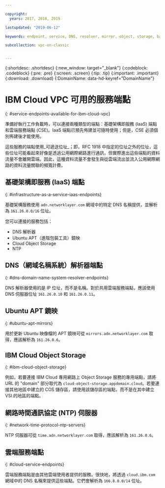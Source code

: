 ```yaml
---

copyright:
  years: 2017, 2018, 2019

lastupdated: "2019-06-12"

keywords: endpoint, service, DNS, resolver, mirror, object, storage, bandwidth, charges

subcollection: vpc-on-classic


---
```


{:shortdesc: .shortdesc}
{:new_window: target="_blank"}
{:codeblock: .codeblock}
{:pre: .pre}
{:screen: .screen}
{:tip: .tip}
{:important: .important}
{:download: .download}
{:DomainName: data-hd-keyref="DomainName"}

# IBM Cloud VPC 可用的服務端點
{: #service-endpoints-available-for-ibm-cloud-vpc}

準備好執行工作負載時，可以連接兩種類型的端點：基礎架構即服務 (IaaS) 端點和雲端服務端點 (CSE)。IaaS 端點已預先佈建並可隨時使用；但是，CSE 必須個別佈建後才能使用。

這些服務的端點使用_可遞送位址_；即，RFC 1918 中指定的位址之外的位址，這些位址可能看起來好像是透過公用網際網路進行通訊，但實際進出這些端點的資料流量不會離開雲端。因此，這種資料流量不會發生與從雲端流出並流入公用網際網路的資料流量關聯的頻寬計費。

## 基礎架構即服務 (IaaS) 端點
{: #infrastructure-as-a-service-iaas-endpoints}

基礎架構服務使用 `adn.networklayer.com` 網域中的特定 DNS 名稱提供，並解析為 `161.26.0.0/16` 位址。

您可以連接的服務包括：

* DNS 解析器
* Ubuntu APT（進階包裝工具）鏡映
* Cloud Object Storage
* NTP

## DNS（網域名稱系統）解析器端點
{: #dns-domain-name-system-resolver-endpoints}

DNS 解析器使用的是 IP 位址，而不是名稱。對於共用雲端服務端點，應該使用 DNS 伺服器位址 `161.26.0.10` 和 `161.26.0.11`。

## Ubuntu APT 鏡映
{: #ubuntu-apt-mirrors}

用於更新 Ubuntu 映像檔的 APT 鏡映可從 `mirrors.adn.networklayer.com` 取得，應該解析為 `161.26.0.6`。 

## IBM Cloud Object Storage
{: #ibm-cloud-object-storage}

例如，若要連接 IBM Cloud 專用網路上 Object Storage 服務的專用端點，請將 URL 的 "domain" 部分取代為 `cloud-object-storage.appdomain.cloud`。若要連接其他地區中建立的 COS 儲存區，請使用該儲存區的端點，而不是在其中建立 VSI 的地區的端點。

## 網路時間通訊協定 (NTP) 伺服器
{: #network-time-protocol-ntp-servers}

NTP 伺服器可從 `time.adn.networklayer.com` 取得，應該解析為 `161.26.0.6`。

## 雲端服務端點
{: #cloud-service-endpoints}

雲端服務端點是由其他雲端使用者提供的服務。很快地，將透過 `cloud.ibm.com` 網域中的 DNS 名稱來提供這些端點。它們會解析為 `166.8.0.0/14` 位址。
